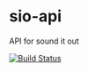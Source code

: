 # sio-api
API for sound it out

[![Build Status](https://dev.azure.com/sound-it-out/Api/_apis/build/status/sound-it-out.sio-api?branchName=master)](https://dev.azure.com/sound-it-out/Api/_build/latest?definitionId=4&branchName=master)
